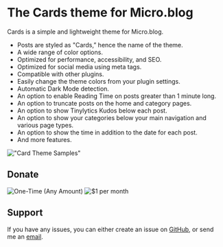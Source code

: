 # The Cards theme for Micro.blog

Cards is a simple and lightweight theme for Micro.blog.

- Posts are styled as "Cards,” hence the name of the theme.
- A wide range of color options. 
- Optimized for performance, accessibility, and SEO.
- Optimized for social media using meta tags.
- Compatible with other plugins.
- Easily change the theme colors from your plugin settings.
- Automatic Dark Mode detection.
- An option to enable Reading Time on posts greater than 1 minute long.
- An option to truncate posts on the home and category pages.
- An option to show Tinylytics Kudos below each post.
- An option to show your categories below your main navigation and various page types.
- An option to show the time in addition to the date for each post.
- And more features.

!["Card Theme Samples"](https://raw.githubusercontent.com/ericgregorich/micro-blog-cards-theme/master/screenshot.png)

## Donate

![One-Time (Any Amount) ](https://donate.stripe.com/8x2bJ151x7y56729qyds400)
![$1 per month ](https://buy.stripe.com/9B67sLctZ9GdbrmdGOds401)

## Support
If you have any issues, you can either create an issue on [GitHub](https://github.com/ericgregorich/micro-blog-cards-theme/issues), or send me an [email](https://ericgregorich.com).